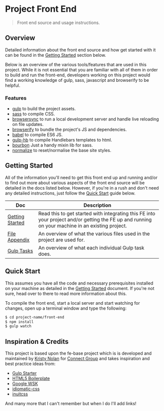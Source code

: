 # Project Front End

> Front end source and usage instructions.

## Overview

Detailed information about the front end source and how get started with it can be found in the [Getting Started](#getting-started) section below.

Below is an overview of the various tools/features that are used in this project. While it is not essential that you are familiar with all of them in order to build and run the front-end, developers working on this project would find a working knowledge of gulp, sass, javascript and browserify to be helpful.

### Features

- [gulp](http://gulpjs.com/) to build the project assets.
- [sass](http://sass-lang.com/) to compile CSS.
- [browsersync](http://www.browsersync.io/) to run a local development server and handle live reloading on file updates.
- [browserify](http://browserify.org/) to bundle the project's JS and dependencies.
- [babel](https://babeljs.io/) to compile ES6 JS.
- [gulp-hb](https://github.com/shannonmoeller/gulp-hb) to compile Handlebars templates to html.
- [bourbon](http://bourbon.io/) Just a handy mixin lib for sass.
- [normalize](https://github.com/necolas/normalize.css) to reset/normalise the base site styles.

## Getting Started

All of the information you'll need to get this front end up and running and/or to find out more about various aspects of the front end source will be detailed in the docs listed below. However, if you're in a rush and don't need any detailed instructions, just follow the [Quick Start](#quick-start) guide below.

Doc | Description
----| -----------
[Getting Started](docs/getting-started.md) | Read this to get started with integrating this FE into your project and/or getting the FE up and running on your machine in an existing project.
[File Appendix](docs/file-appendix.md) | An overview of what the various files used in the project are used for.
[Gulp Tasks](docs/tasks.md) | An overview of what each individual Gulp task does.

## Quick Start

This assumes you have all the code and necessary prerequisites installed on your machine as detailed in the [Getting Started](docs/getting-started.md) document. If you're not sure, head over to there to read more information about this.

To compile the front end, start a local server and start watching for changes, open up a terminal window and type the following:

```sh
$ cd project-name/front-end
$ npm install
$ gulp watch
```

## Inspiration & Credits

This project is based upon the fe-base project which is is developed and maintained by [Kristy Nolan](https://github.com/kristyanne) for [Connect Group](http://www.connect-group.com/) and takes inspiration and best practice ideas from:

- [Gulp Starter](https://github.com/vigetlabs/gulp-starter)
- [HTML5 Boilerplate](https://html5boilerplate.com/)
- [Google WSK](https://github.com/google/web-starter-kit/blob/master/docs/install.md)
- [idiomatic-css](https://github.com/necolas/idiomatic-css)
- [inuitcss](https://github.com/inuitcss)

And many more that I can't remember but when I do I'll add links!
